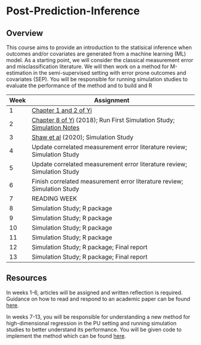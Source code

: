 # Post-Prediction-Inference

## Overview

This course aims to provide an introduction to the statisical inference when outcomes and/or covariates are generated from a machine learning (ML) model.  As a starting point, we will consider the classical measurement error and misclassification literature.  We will then work on a method for M-estimation in the semi-supervised setting with error prone outcomes and covariates (SEP). You will be responsible for running simulation studies to evaluate the performance of the method and to build and R 


| Week | Assignment                            |
|------|---------------------------------------|
| 1    | [Chapter 1 and 2 of Yi](https://librarysearch.library.utoronto.ca/discovery/fulldisplay?docid=alma991106812743606196&context=L&vid=01UTORONTO_INST:UTORONTO&lang=en&search_scope=UTL_AND_CI&adaptor=Local%20Search%20Engine&tab=Everything&query=any,contains,measurement%20error%20grace%20yi&offset=0)  |
| 2    |   [Chapter 8 of Yi](https://librarysearch.library.utoronto.ca/discovery/fulldisplay?docid=alma991106812743606196&context=L&vid=01UTORONTO_INST:UTORONTO&lang=en&search_scope=UTL_AND_CI&adaptor=Local%20Search%20Engine&tab=Everything&query=any,contains,measurement%20error%20grace%20yi&offset=0) (2018); Run First Simulation Study;  [Simulation Notes](https://www4.stat.ncsu.edu/~davidian/st810a/simulation_handout.pdf)  |
| 3   |  [Shaw et al](https://onlinelibrary.wiley.com/doi/abs/10.1002/sim.8773) (2020); Simulation Study|
| 4   |  Update correlated measurement error literature review; Simulation Study                       |
| 5 | Update correlated measurement error literature review; Simulation Study   |
| 6   |    Finish correlated measurement error literature review; Simulation Study                           |
| 7    | READING WEEK                                          |
| 8    | Simulation Study; R package                                      |
| 9    |Simulation Study; R package                                    |
| 10   | Simulation Study; R package                                   |
| 11   | Simulation Study; R package                                     |
| 12   | Simulation Study; R package; Final report                                   |
| 13   | Simulation Study; R package; Final report                                   |


## Resources

In weeks 1-6, articles will be assigned and written reflection is required.  Guidance on how to read and respond to an academic paper can be found [here](https://github.com/jlgrons/EHR_Reading_Course/tree/main/Article%20Reviews).

In weeks 7-13, you will be responsible for understanding a new method for high-dimensional regression in the PU setting and running simulation studies to better understand its performance.  You will be given code to implement the method which can be found [here](https://github.com/jlgrons/EHR_Reading_Course/tree/main/SAPUL).   

